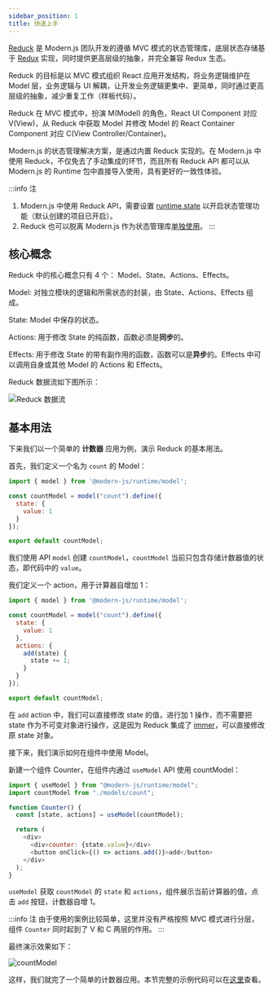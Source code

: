 ```yaml
---
sidebar_position: 1
title: 快速上手
---
```


[Reduck](https://github.com/modern-js-dev/reduck) 是 Modern.js 团队开发的遵循 MVC 模式的状态管理库，底层状态存储基于 [Redux](https://redux.js.org/) 实现，同时提供更高层级的抽象，并完全兼容 Redux 生态。

Reduck 的目标是以 MVC 模式组织 React 应用开发结构，将业务逻辑维护在 Model 层，业务逻辑与 UI 解耦，让开发业务逻辑更集中、更简单，同时通过更高层级的抽象，减少重复工作（样板代码）。

Reduck 在 MVC 模式中，扮演 M(Model) 的角色，React UI Component 对应 V(View)，从 Reduck 中获取 Model 并修改 Model 的 React Container Component 对应 C(View Controller/Container)。

Modern.js 的状态管理解决方案，是通过内置 Reduck 实现的。在 Modern.js 中使用 Reduck，不仅免去了手动集成的环节，而且所有 Reduck API 都可以从 Modern.js 的 Runtime 包中直接导入使用，具有更好的一致性体验。

:::info 注
1. Modern.js 中使用 Reduck API，需要设置 [runtime.state](/docs/apis/app/config/runtime/state) 以开启状态管理功能（默认创建的项目已开启）。
2. Reduck 也可以脱离 Modern.js 作为状态管理库[单独使用](/docs/guides/features/model/use-out-of-modernjs)。
:::


## 核心概念

Reduck 中的核心概念只有 4 个： Model、State、Actions、Effects。

Model: 对独立模块的逻辑和所需状态的封装，由 State、Actions、Effects 组成。

State: Model 中保存的状态。

Actions: 用于修改 State 的纯函数，函数必须是**同步**的。

Effects: 用于修改 State 的带有副作用的函数，函数可以是**异步**的。Effects 中可以调用自身或其他 Model 的 Actions 和 Effects。

Reduck 数据流如下图所示：

![Reduck 数据流](https://lf3-static.bytednsdoc.com/obj/eden-cn/zq-uylkvT/ljhwZthlaukjlkulzlp/reduck-concept.svg)

## 基本用法

下来我们以一个简单的 **计数器** 应用为例，演示 Reduck 的基本用法。

首先，我们定义一个名为 `count` 的 Model：

```js
import { model } from '@modern-js/runtime/model';

const countModel = model("count").define({
  state: {
    value: 1
  }
});

export default countModel;
```

我们使用 API `model` 创建 `countModel`，`countModel` 当前只包含存储计数器值的状态，即代码中的 `value`。

我们定义一个 action，用于计算器自增加 1：

```js
import { model } from '@modern-js/runtime/model';

const countModel = model("count").define({
  state: {
    value: 1
  },
  actions: {
    add(state) {
      state += 1;
    }
  }
});

export default countModel;
```

在 `add` action 中，我们可以直接修改 state 的值，进行加 1 操作，而不需要把 state 作为不可变对象进行操作，这是因为 Reduck 集成了 [immer](https://github.com/immerjs/immer)，可以直接修改原 state 对象。


接下来，我们演示如何在组件中使用 Model。

新建一个组件 Counter，在组件内通过 `useModel` API 使用 countModel：

```js
import { useModel } from "@modern-js/runtime/model";
import countModel from "./models/count";

function Counter() {
  const [state, actions] = useModel(countModel);

  return (
    <div>
      <div>counter: {state.value}</div>
      <button onClick={() => actions.add()}>add</button>
    </div>
  );
}
```

`useModel` 获取 `countModel` 的 `state` 和 `actions`，组件展示当前计算器的值，点击 `add` 按钮，计数器自增 1。

:::info 注
由于使用的案例比较简单，这里并没有严格按照 MVC 模式进行分层，组件 `Counter` 同时起到了 V 和 C 两层的作用。
:::



最终演示效果如下：

![countModel](https://lf3-static.bytednsdoc.com/obj/eden-cn/eueh7vhojuh/modern/simple-count-model.gif)


这样，我们就完了一个简单的计数器应用。本节完整的示例代码可以在[这里](https://github.com/modern-js-dev/modern-js-examples/tree/main/series/tutorials/runtime-api/model/counter-model)查看。

